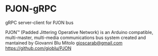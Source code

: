 # PJON-gRPC
gRPC server-client for PJON bus

PJON™ (Padded Jittering Operative Network) is an Arduino compatible, multi-master, multi-media communications bus system created and mantained by Giovanni Blu Mitolo gioscarab@gmail.com https://github.com/gioblu/PJON
